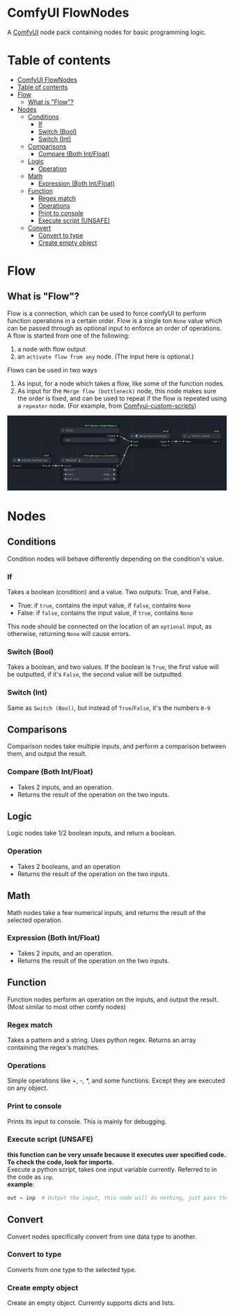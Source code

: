 # ComfyUI FlowNodes
A [ComfyUI](https://github.com/comfyanonymous/comfyui) node pack containing nodes for basic programming logic.

# Table of contents
<!-- TOC -->
* [ComfyUI FlowNodes](#comfyui-flownodes)
* [Table of contents](#table-of-contents)
* [Flow](#flow)
  * [What is "Flow"?](#what-is-flow)
* [Nodes](#nodes)
  * [Conditions](#conditions)
    * [If](#if)
    * [Switch (Bool)](#switch-bool)
    * [Switch (Int)](#switch-int)
  * [Comparisons](#comparisons)
    * [Compare (Both Int/Float)](#compare-both-intfloat)
  * [Logic](#logic)
    * [Operation](#operation)
  * [Math](#math)
    * [Expression (Both Int/Float)](#expression-both-intfloat)
  * [Function](#function)
    * [Regex match](#regex-match)
    * [Operations](#operations)
    * [Print to console](#print-to-console)
    * [Execute script (UNSAFE)](#execute-script-unsafe)
  * [Convert](#convert)
    * [Convert to type](#convert-to-type)
    * [Create empty object](#create-empty-object)
<!-- TOC -->

# Flow
## What is "Flow"?
Flow is a connection, which can be used to force comfyUI to perform function operations in a certain order. Flow is a single ton `None` value which can be passed through as optional input to enforce an order of operations.
A flow is started from one of the following:
1. a node with flow output
2. an `activate flow from any` node. (The input here is optional.)

Flows can be used in two ways
1. As input, for a node which takes a flow, like some of the function nodes.
2. As input for the `Merge flow (bottleneck)` node, this node makes sure the order is fixed, and can be used to repeat if the flow is repeated using a `repeater` node. (For example, from [Comfyui-custom-scripts](https://github.com/pythongosssss/ComfyUI-Custom-Scripts))

![Flow](https://raw.githubusercontent.com/gitmylo/FlowNodes/master/img/Flow%201.jpg)

# Nodes
## Conditions
Condition nodes will behave differently depending on the condition's value.
### If
Takes a boolean (condition) and a value.
Two outputs: True, and False.
* True: if `true`, contains the input value, if `false`, contains `None`
* False: if `false`, contains the input value, if `true`, contains `None`

This node should be connected on the location of an `optional` input, as otherwise, returning `None` will cause errors.

### Switch (Bool)
Takes a boolean, and two values. If the boolean is `True`, the first value will be outputted, if it's `False`, the second value will be outputted.

### Switch (Int)
Same as `Switch (Bool)`, but instead of `True`/`False`, it's the numbers `0-9`

## Comparisons
Comparison nodes take multiple inputs, and perform a comparison between them, and output the result.
### Compare (Both Int/Float)
* Takes 2 inputs, and an operation.
* Returns the result of the operation on the two inputs.

## Logic
Logic nodes take 1/2 boolean inputs, and return a boolean.
### Operation
* Takes 2 booleans, and an operation
* Returns the result of the operation on the two inputs.

## Math
Math nodes take a few numerical inputs, and returns the result of the selected operation.
### Expression (Both Int/Float)
* Takes 2 inputs, and an operation.
* Returns the result of the operation on the two inputs.

## Function
Function nodes perform an operation on the inputs, and output the result. (Most similar to most other comfy nodes)
### Regex match
Takes a pattern and a string. Uses python regex. Returns an array containing the regex's matches.
### Operations
Simple operations like +, -, *, and some functions. Except they are executed on any object.
### Print to console
Prints its input to console. This is mainly for debugging.
### Execute script (UNSAFE)
**this function can be very unsafe because it executes user specified code. To check the code, look for imports.**  
Execute a python script, takes one input variable currently. Referred to in the code as `inp`.  
**example**:
```python
out = inp  # Output the input, this node will do nothing, just pass through.
```

## Convert
Convert nodes specifically convert from one data type to another.
### Convert to type
Converts from one type to the selected type.
### Create empty object
Create an empty object. Currently supports dicts and lists.